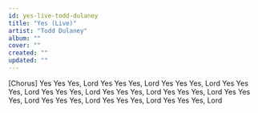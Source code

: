 ```yaml
---
id: yes-live-todd-dulaney
title: "Yes (Live)"
artist: "Todd Dulaney"
album: ""
cover: ""
created: ""
updated: ""
---
```


[Chorus]
Yes
Yes
Yes, Lord
Yes
Yes
Yes, Lord
Yes
Yes
Yes, Lord
Yes
Yes
Yes, Lord
Yes
Yes
Yes, Lord
Yes
Yes
Yes, Lord
Yes
Yes
Yes, Lord
Yes
Yes
Yes, Lord
Yes
Yes
Yes, Lord
Yes
Yes
Yes, Lord
Yes
Yes
Yes, Lord